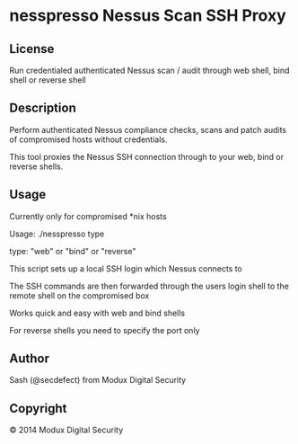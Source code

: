 nesspresso Nessus Scan SSH Proxy
===============================

License
-------
Run credentialed authenticated Nessus scan / audit through web shell, bind shell or reverse shell


Description
-----------

Perform authenticated Nessus compliance checks, scans and patch audits of compromised hosts without credentials.

This tool proxies the Nessus SSH connection through to your web, bind or reverse shells.

Usage
-----

Currently only for compromised *nix hosts

Usage: ./nesspresso type
  
  type: "web" or "bind" or "reverse"

This script sets up a local SSH login which Nessus connects to

The SSH commands are then forwarded through the users login shell to the remote shell on the compromised box

Works quick and easy with web and bind shells

For reverse shells you need to specify the port only




Author
------

Sash (@secdefect) from Modux Digital Security

Copyright
---------

&copy; 2014 Modux Digital Security
